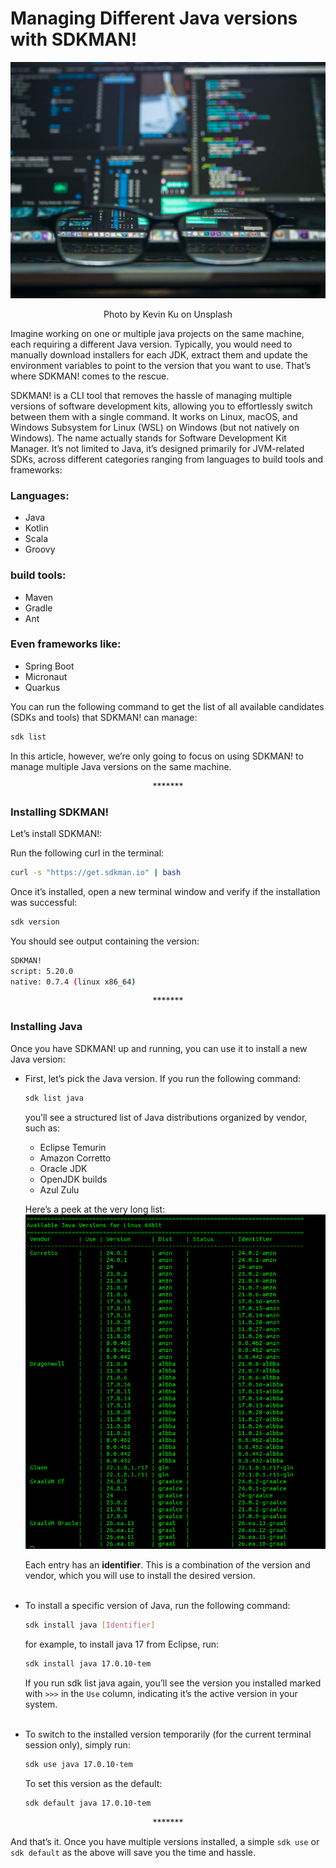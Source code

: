 # Managing Different Java versions with SDKMAN!

![kevin-ku-w7ZyuGYNpRQ-unsplash.jpg](../images/kevin-ku-w7ZyuGYNpRQ-unsplash.jpg)
<p align="center">Photo by Kevin Ku on Unsplash</p>


Imagine working on one or multiple java projects on the same machine, each requiring a different Java version. Typically, you would need to manually download installers for each JDK, extract them and update the environment variables to point to the version that you want to use. That’s where SDKMAN! comes to the rescue.

SDKMAN! is a CLI tool that removes the hassle of managing multiple versions of software development kits, allowing you to effortlessly switch between them with a single command. It works on Linux, macOS, and Windows Subsystem for Linux (WSL) on Windows (but not natively on Windows).
The name actually stands for Software Development Kit Manager. It’s not limited to Java, it’s designed primarily for JVM-related SDKs, across different categories ranging from languages to build tools and frameworks:

### Languages:
- Java
- Kotlin
- Scala
- Groovy

### build tools:
- Maven
- Gradle
- Ant

### Even frameworks like:
- Spring Boot
- Micronaut
- Quarkus

You can run the following command to get the list of all available candidates (SDKs and tools) that SDKMAN! can manage:

```bash
sdk list
```

In this article, however, we’re only going to focus on using SDKMAN! to manage multiple Java versions on the same machine.

<p align="center">*******</p>

### Installing SDKMAN!
Let’s install SDKMAN!:

Run the following curl in the terminal:

```bash
curl -s "https://get.sdkman.io" | bash
```

Once it’s installed, open a new terminal window and verify if the installation was successful:

```bash
sdk version
```

You should see output containing the version:

```bash
SDKMAN!
script: 5.20.0
native: 0.7.4 (linux x86_64)
```

<p align="center">*******</p>

### Installing Java
Once you have SDKMAN! up and running, you can use it to install a new Java version:

- First, let’s pick the Java version. If you run the following command:

    ```bash
    sdk list java
    ```
  
  you’ll see a structured list of Java distributions organized by vendor, such as:
  - Eclipse Temurin
  - Amazon Corretto
  - Oracle JDK
  - OpenJDK builds
  - Azul Zulu

  Here’s a peek at the very long list:
    ![sdkmanlistjava.png](../images/sdkmanlistjava.png)

  Each entry has an **identifier**. This is a combination of the version and vendor, which you will use to install the desired version.<br></br>

- To install a specific version of Java, run the following command:
  
  ```bash
  sdk install java [Identifier]
  ```
  
  for example, to install java 17 from Eclipse, run:

  ```bash
  sdk install java 17.0.10-tem
  ```

  If you run sdk list java again, you’ll see the version you installed marked with `>>>` in the `Use` column, indicating it’s the active version in your system.<br></br>

- To switch to the installed version temporarily (for the current terminal session only), simply run:

  ```bash
  sdk use java 17.0.10-tem
  ```
  
  To set this version as the default:

  ```bash
  sdk default java 17.0.10-tem
  ```
<p align="center">*******</p>

And that’s it. Once you have multiple versions installed, a simple `sdk use` or `sdk default` as the above will save you the time and hassle.

